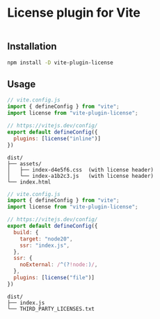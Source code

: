 # License plugin for Vite

<p align=center>
  <img src="">
</p>

## Installation

```sh
npm install -D vite-plugin-license
```

## Usage

```js
// vite.config.js
import { defineConfig } from "vite";
import license from "vite-plugin-license";

// https://vitejs.dev/config/
export default defineConfig({
  plugins: [license("inline")]
})
```

```
dist/
├── assets/
│   ├── index-d4e5f6.css  (with license header)
│   └── index-a1b2c3.js   (with license header)
└── index.html
```

```js
// vite.config.js
import { defineConfig } from "vite";
import license from "vite-plugin-license";

// https://vitejs.dev/config/
export default defineConfig({
  build: {
    target: "node20",
    ssr: "index.js",
  },
  ssr: {
    noExternal: /^(?!node:)/,
  },
  plugins: [license("file")]
})
```

```
dist/
├── index.js
└── THIRD_PARTY_LICENSES.txt
```